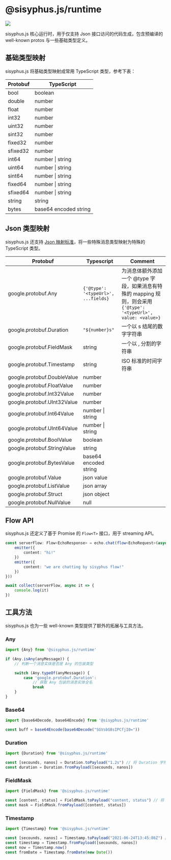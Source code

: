 # @sisyphus.js/runtime

[![](https://img.shields.io/npm/v/@sisyphus.js/runtime)](https://www.npmjs.com/package/@sisyphus.js/runtime)

sisyphus.js 核心运行时，用于仅支持 Json 接口访问的代码生成，包含预编译的 well-known protos 与一些基础类型定义。

## 基础类型映射

sisyphus.js 将基础类型映射成常用 TypeScript 类型，参考下表：

| Protobuf | TypeScript            |
|----------|-----------------------|
| bool     | boolean               |
| double   | number                |
| float    | number                |
| int32    | number                |
| uint32   | number                |
| sint32   | number                |
| fixed32  | number                |
| sfixed32 | number                |
| int64    | number &#124; string  |
| uint64   | number &#124; string  |
| sint64   | number &#124; string  |
| fixed64  | number &#124; string  |
| sfixed64 | number &#124; string  |
| string   | string                |
| bytes    | base64 encoded string |

## Json 类型映射

sisyphus.js 还支持 [Json 映射标准](https://developers.google.com/protocol-buffers/docs/proto3#json)，将一些特殊消息类型映射为特殊的 TypeScript
类型。

| Protobuf                    | Typescript                          | Comment                                                                               |
|-----------------------------|-------------------------------------|---------------------------------------------------------------------------------------|
| google.protobuf.Any         | `{'@type': '<typeUrl>', ...fields}` | 为消息体额外添加一个 @type 字段，如果消息有特殊的 mapping 规则，则会采用 `{'@type': '<typeUrl>', value: <value>}` |
| google.protobuf.Duration    | `"${number}s"`                      | 一个以 s 结尾的数字字符串                                                                        |
| google.protobuf.FieldMask   | string                              | 一个以 , 分割的字符串                                                                          |
| google.protobuf.Timestamp   | string                              | ISO 标准的时间字符串                                                                          |
| google.protobuf.DoubleValue | number                              |                                                                                       |
| google.protobuf.FloatValue  | number                              |                                                                                       |
| google.protobuf.Int32Value  | number                              |                                                                                       |
| google.protobuf.UInt32Value | number                              |                                                                                       |
| google.protobuf.Int64Value  | number &#124; string                |                                                                                       |
| google.protobuf.UInt64Value | number &#124; string                |                                                                                       |
| google.protobuf.BoolValue   | boolean                             |                                                                                       |
| google.protobuf.StringValue | string                              |                                                                                       |
| google.protobuf.BytesValue  | base64 encoded string               |                                                                                       |
| google.protobuf.Value       | json value                          |                                                                                       |
| google.protobuf.ListValue   | json array                          |                                                                                       |
| google.protobuf.Struct      | json object                         |                                                                                       |
| google.protobuf.NullValue   | null                                |                                                                                       |

## Flow API

sisyphus.js 还定义了基于 Promise 的 `Flow<T>` 接口，用于 streaming API。

```typescript
const serverFlow: Flow<EchoResponse> = echo.chat(flow<EchoRequest>(async emitter => {
    emitter({
        content: "hi!"
    })
    emitter({
        content: "we are chatting by sisyphus flow!"
    })
}))

await collect(serverFlow, async it => {
    console.log(it)
})
```

## 工具方法

sisyphus.js 也为一些 well-known 类型提供了额外的拓展与工具方法。

### Any

```typescript
import {Any} from '@sisyphus.js/runtime'

if (Any.isAny(anyMessage)) {
    // 判断一个消息实体是否是 Any 的包装类型

    switch (Any.typeOf(anyMessage)) {
        case 'google.protobuf.Duration':
            // 获取 Any 包装的消息实体全名
            break
    }
}
```

### Base64

```typescript
import {base64Decode, base64Encode} from '@sisyphus.js/runtime'

const buff = base64Encode(base64Decode("SGVsbG8sIPCfjI0="))
```

### Duration

```typescript
import {Duration} from '@sisyphus.js/runtime'

const [secounds, nanos] = Duration.toPayload("1.2s") // 将 Duration 字符串转化为整数秒与整数纳秒
const duration = Duration.fromPayload([secounds, nanos])
```

### FieldMask

```typescript
import {FieldMask} from '@sisyphus.js/runtime'

const [content, status] = FieldMask.toPayload("content, status") // 将 FieldMask 字符串转化为字符串数组
const mask = FieldMask.fromPayload([content, status])
```

### Timestamp

```typescript
import {Timestamp} from '@sisyphus.js/runtime'

const [secounds, nanos] = Timestamp.toPayload("2021-06-24T13:45:86Z") // 将 Timestamp 字符串转化为整数秒与整数纳秒
const timestamp = Timestamp.fromPayload([secounds, nanos])
const now = Timestamp.now()
const fromDate = Timestamp.fromDate(new Date())
```

